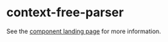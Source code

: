 context-free-parser
===================

See the [component landing page](https://polymer.github.io/context-free-parser) for more information.